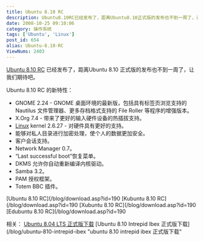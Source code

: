 ```yaml
---
title: Ubuntu 8.10 RC
description: Ubuntu8.10RC已经发布了，距离Ubuntu8.10正式版的发布也不到一周了，让我们期待吧。Ubuntu8.10RC的新特性：......
date: 2008-10-25 09:10:06
category: 操作系统
tags: ['Ubuntu', 'Linux']
post_id: 654
alias: Ubuntu-8.10-RC
ViewNums: 2403
---
```


[Ubuntu 8.10 RC](/blog/ubuntu-810-rc) 已经发布了，距离Ubuntu 8.10 正式版的发布也不到一周了，让我们期待吧。

Ubuntu 8.10 RC 的新特性：

* GNOME 2.24 - GNOME 桌面环境的最新版，包括具有标签页浏览支持的 Nautilus 文件管理器、更多存档格式支持的 File Roller 等程序的增强版本。
* X.Org 7.4 - 带来了更好的输入硬件设备的热插拔支持。
* [Linux](/tags/Linux) kernel 2.6.27 - 对硬件具有更好的支持。
* 能够对私人目录进行加密处理，使个人的数据更加安全。
* 客户会话支持。
* Network Manager 0.7。
* “Last successful boot”恢复菜单。
* DKMS 允许你自动重新编译内核驱动。
* Samba 3.2。
* PAM 授权框架。
* Totem BBC 插件。

[Ubuntu 8.10 RC](/blog/download.asp?id=190
[Kubuntu 8.10 RC](/blog/download.asp?id=190
[Xubuntu 8.10 RC](/blog/download.asp?id=190
[Edubuntu 8.10 RC](/blog/download.asp?id=190

相关：
[Ubuntu 8.04 LTS 正式版下载](/blog/ubuntu-804-lts-download-xiazai)
[Ubuntu 8.10 Intrepid Ibex 正式版下载](/blog/ubuntu-810-intrepid-ibex "ubuntu 8.10 intrepid ibex 正式版下载"

